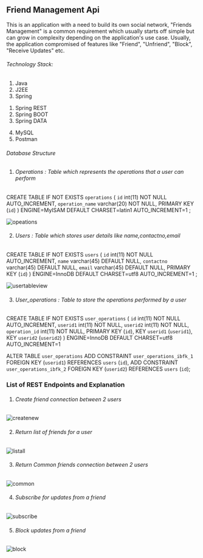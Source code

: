 ## Friend Management Api
This is an application with a need to build its own social network, "Friends Management" is a common requirement which usually starts off simple but can grow in complexity depending on the application's use case. Usually, the application compromised of features like "Friend", "Unfriend", "Block", "Receive Updates" etc.

###### Technology Stack:
1)	Java
2)	J2EE
3)	Spring 
  1.	Spring REST
  2.	Spring BOOT
  3.	Spring DATA
4)	MySQL
5)	Postman

###### Database Structure 
1) ######	Operations  :  Table which represents the operations that a user can perform

CREATE TABLE IF NOT EXISTS `operations` (
  `id` int(11) NOT NULL AUTO_INCREMENT,
  `operation_name` varchar(20) NOT NULL,
  PRIMARY KEY (`id`)
) ENGINE=MyISAM  DEFAULT CHARSET=latin1 AUTO_INCREMENT=1 ;

![opeations](https://user-images.githubusercontent.com/1614865/42512167-88df6944-8471-11e8-945b-69b5bc86c9f4.PNG)

2) ###### Users : Table which stores user details like  name,contactno,email

CREATE TABLE IF NOT EXISTS `users` (
  `id` int(11) NOT NULL AUTO_INCREMENT,
  `name` varchar(45) DEFAULT NULL,
  `contactno` varchar(45) DEFAULT NULL,
  `email` varchar(45) DEFAULT NULL,
  PRIMARY KEY (`id`)
) ENGINE=InnoDB  DEFAULT CHARSET=utf8 AUTO_INCREMENT=1 ;

![usertableview](https://user-images.githubusercontent.com/1614865/42512104-580e6b3a-8471-11e8-80b3-cd19d09db553.PNG)

3) ###### User_operations : Table to store the operations performed by a user
CREATE TABLE IF NOT EXISTS `user_operations` (
  `id` int(11) NOT NULL AUTO_INCREMENT,
  `userid1` int(11) NOT NULL,
  `userid2` int(11) NOT NULL,
  `operation_id` int(11) NOT NULL,
  PRIMARY KEY (`id`),
  KEY `userid1` (`userid1`),
  KEY `userid2` (`userid2`)
) ENGINE=InnoDB  DEFAULT CHARSET=utf8 AUTO_INCREMENT=1

ALTER TABLE `user_operations`
  ADD CONSTRAINT `user_operations_ibfk_1` FOREIGN KEY (`userid1`) REFERENCES `users` (`id`),
  ADD CONSTRAINT `user_operations_ibfk_2` FOREIGN KEY (`userid2`) REFERENCES `users` (`id`);

### List of REST Endpoints and Explanation
1) ###### Create friend connection between 2 users
 ![createnew](https://user-images.githubusercontent.com/1614865/42512528-76c601ea-8472-11e8-9ca6-78a84126f31b.PNG)
   
2)  ###### Return list of friends for a user
![listall](https://user-images.githubusercontent.com/1614865/42512567-901babea-8472-11e8-93d2-bf60ea52bc0e.PNG)

3) ###### Return Common friends connection between 2 users
![common](https://user-images.githubusercontent.com/1614865/42513143-d8eac288-8473-11e8-9771-3371dc97c745.PNG)

4) ###### Subscribe for updates from a friend
![subscribe](https://user-images.githubusercontent.com/1614865/42513301-3829fcc8-8474-11e8-8a9c-042185c2f239.PNG)

5) ###### Block updates from a friend
![block](https://user-images.githubusercontent.com/1614865/42513392-70ce3300-8474-11e8-9df9-12c3d790e19d.PNG)




